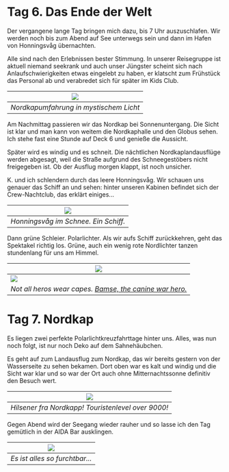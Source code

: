 <!--
.. title: Love Boat - The Real Story. Honningsvåg
.. slug: norge06
.. date: 2019-03-24 16:32:32 UTC+01:00
.. tags: norwegen,kreuzfahrt
.. category: unterwegs
.. link: 
.. description: 
.. type: text
-->

# Tag 6. Das Ende der Welt

Der vergangene lange Tag bringen mich dazu, bis 7 Uhr auszuschlafen. Wir werden noch bis zum Abend auf See unterwegs sein und dann im Hafen von Honningsvåg übernachten.

Alle sind nach den Erlebnissen bester Stimmung. In unserer Reisegruppe ist aktuell niemand seekrank und auch unser Jüngster scheint sich nach Anlaufschwierigkeiten etwas eingelebt zu haben, er klatscht zum Frühstück das Personal ab und verabredet sich für später im Kids Club.

| ![](../../images/norge2019/14.png) |
| --- |
| *Nordkapumfahrung in mystischem Licht* |

Am Nachmittag passieren wir das Nordkap bei Sonnenuntergang. Die Sicht ist klar und man kann von weitem die Nordkaphalle und den Globus sehen. Ich stehe fast eine Stunde auf Deck 6 und genieße die Aussicht.

Später wird es windig und es schneit. Die nächtlichen Nordkaplandausflüge werden abgesagt, weil die Straße aufgrund des Schneegestöbers nicht freigegeben ist. Ob der Ausflug morgen klappt, ist noch unsicher.

K. und ich schlendern durch das leere Honningsvåg. Wir schauen uns genauer das Schiff an und sehen: hinter unseren Kabinen befindet sich der Crew-Nachtclub, das erklärt einiges...

| ![](../../images/norge2019/15.png) |
| --- |
| *Honningsvåg im Schnee. Ein Schiff.* |

Dann grüne Schleier. Polarlichter. Als wir aufs Schiff zurückkehren, geht das Spektakel richtig los. Grüne, auch ein wenig rote Nordlichter tanzen stundenlang für uns am Himmel.

| ![](../../images/norge2019/16.png) |
| --- |
| ![](../../images/norge2019/17.png) |
| *Not all heros wear capes. [Bamse, the canine war hero.](https://de.wikipedia.org/wiki/Bamse_(Schiffshund))* |


# Tag 7. Nordkap

Es liegen zwei perfekte Polarlichtkreuzfahrttage hinter uns. Alles, was nun noch folgt, ist nur noch Deko auf dem Sahnehäubchen.

Es geht auf zum Landausflug zum Nordkap, das wir bereits gestern von der Wasserseite zu sehen bekamen. Dort oben war es kalt und windig und die Sicht war klar und so war der Ort auch ohne Mitternachtssonne definitiv den Besuch wert.

| ![](../../images/norge2019/18.png) |
| --- |
| *Hilsener fra Nordkapp! Touristenlevel over 9000!* |

Gegen Abend wird der Seegang wieder rauher und so lasse ich den Tag gemütlich in der AIDA Bar ausklingen.

| ![](../../images/norge2019/19.png) |
| --- |
| *Es ist alles so furchtbar...* |

